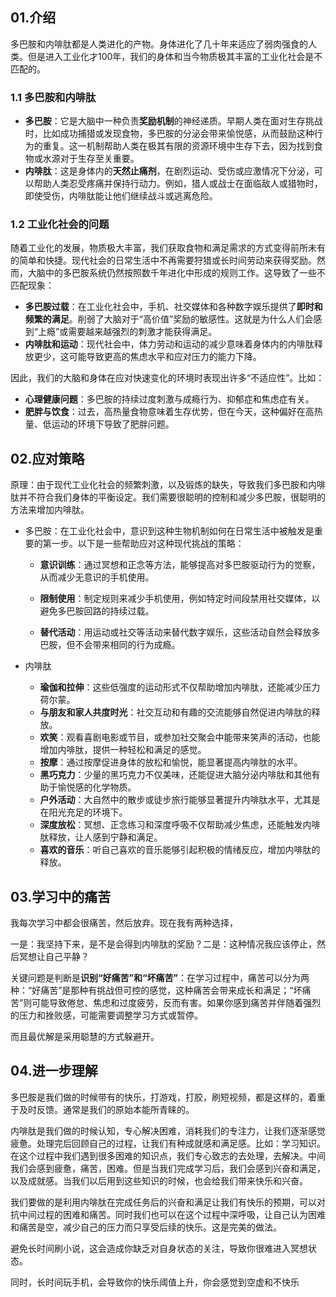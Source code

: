 ## 01.介绍

多巴胺和内啡肽都是人类进化的产物。身体进化了几十年来适应了弱肉强食的人类。但是进入工业化才100年，我们的身体和当今物质极其丰富的工业化社会是不匹配的。

### 1.1 多巴胺和内啡肽

- **多巴胺**：它是大脑中一种负责**奖励机制**的神经递质。早期人类在面对生存挑战时，比如成功捕猎或发现食物，多巴胺的分泌会带来愉悦感，从而鼓励这种行为的重复。这一机制帮助人类在极其有限的资源环境中生存下去，因为找到食物或水源对于生存至关重要。
- **内啡肽**：这是身体内的**天然止痛剂**，在剧烈运动、受伤或应激情况下分泌，可以帮助人类忍受疼痛并保持行动力。例如，猎人或战士在面临敌人或猎物时，即使受伤，内啡肽能让他们继续战斗或逃离危险。

### 1.2 工业化社会的问题

随着工业化的发展，物质极大丰富，我们获取食物和满足需求的方式变得前所未有的简单和快捷。现代社会的日常生活中不再需要狩猎或长时间劳动来获得奖励。然而，大脑中的多巴胺系统仍然按照数千年进化中形成的规则工作。这导致了一些不匹配现象：

- **多巴胺过载**：在工业化社会中，手机、社交媒体和各种数字娱乐提供了**即时和频繁的满足**。削弱了大脑对于“高价值”奖励的敏感性。这就是为什么人们会感到“上瘾”或需要越来越强烈的刺激才能获得满足。
- **内啡肽和运动**：现代社会中，体力劳动和运动的减少意味着身体内的内啡肽释放更少，这可能导致更高的焦虑水平和应对压力的能力下降。

因此，我们的大脑和身体在应对快速变化的环境时表现出许多“不适应性”。比如：

- **心理健康问题**：多巴胺的持续过度刺激与成瘾行为、抑郁症和焦虑症有关。
- **肥胖与饮食**：过去，高热量食物意味着生存优势，但在今天，这种偏好在高热量、低运动的环境下导致了肥胖问题。

## 02.应对策略

原理：由于现代工业化社会的频繁刺激，以及锻炼的缺失，导致我们多巴胺和内啡肽并不符合我们身体的平衡设定。我们需要很聪明的控制和减少多巴胺，很聪明的方法来增加内啡肽。

- 多巴胺：在工业化社会中，意识到这种生物机制如何在日常生活中被触发是重要的第一步。以下是一些帮助应对这种现代挑战的策略：

  - **意识训练**：通过冥想和正念等方法，能够提高对多巴胺驱动行为的觉察，从而减少无意识的手机使用。

  - **限制使用**：制定规则来减少手机使用，例如特定时间段禁用社交媒体，以避免多巴胺回路的持续过载。

  - **替代活动**：用运动或社交等活动来替代数字娱乐，这些活动自然会释放多巴胺，但不会带来相同的行为成瘾。

- 内啡肽
  - **瑜伽和拉伸**：这些低强度的运动形式不仅帮助增加内啡肽，还能减少压力荷尔蒙。
  - **与朋友和家人共度时光**：社交互动和有趣的交流能够自然促进内啡肽的释放。
  - **欢笑**：观看喜剧电影或节目，或参加社交聚会中能带来笑声的活动，也能增加内啡肽，提供一种轻松和满足的感觉。
  - **按摩**：通过按摩促进身体的放松和愉悦，能显著提高内啡肽的水平。
  - **黑巧克力**：少量的黑巧克力不仅美味，还能促进大脑分泌内啡肽和其他有助于愉悦感的化学物质。
  - **户外活动**：大自然中的散步或徒步旅行能够显著提升内啡肽水平，尤其是在阳光充足的环境下。
  - **深度放松**：冥想、正念练习和深度呼吸不仅帮助减少焦虑，还能触发内啡肽释放，让人感到宁静和满足。
  - **喜欢的音乐**：听自己喜欢的音乐能够引起积极的情绪反应，增加内啡肽的释放。

## 03.学习中的痛苦

我每次学习中都会很痛苦，然后放弃。现在我有两种选择，

一是：我坚持下来，是不是会得到内啡肽的奖励？二是：这种情况我应该停止，然后冥想让自己平静？

关键问题是判断是**识别“好痛苦”和“坏痛苦”**：在学习过程中，痛苦可以分为两种：“好痛苦”是那种有挑战但可控的感觉，这种痛苦会带来成长和满足；“坏痛苦”则可能导致倦怠、焦虑和过度疲劳，反而有害。如果你感到痛苦并伴随着强烈的压力和挫败感，可能需要调整学习方式或暂停。

而且最优解是采用聪慧的方式躲避开。

## 04.进一步理解

多巴胺是我们做的时候带有的快乐，打游戏，打胶，刷短视频，都是这样的，着重于及时反馈。通常是我们的原始本能所青睐的。

内啡肽是我们做的时候认知，专心解决困难，消耗我们的专注力，让我们逐渐感觉疲惫。处理完后回顾自己的过程，让我们有种成就感和满足感。比如：学习知识。在这个过程中我们遇到很多困难的知识点，我们专心致志的去处理，去解决。中间我们会感到疲惫，痛苦，困难。但是当我们完成学习后，我们会感到兴奋和满足，以及成就感。当我们以后用到这些知识的时候，也会给我们带来快乐和兴奋。

我们要做的是利用内啡肽在完成任务后的兴奋和满足让我们有快乐的预期，可以对抗中间过程的困难和痛苦。同时我们也可以在这个过程中深呼吸，让自己认为困难和痛苦是空，减少自己的压力而只享受后续的快乐。这是完美的做法。

避免长时间刷小说，这会造成你缺乏对自身状态的关注，导致你很难进入冥想状态。

同时，长时间玩手机，会导致你的快乐阈值上升，你会感觉到空虚和不快乐
